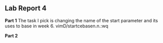 ## Lab Report 4
**Part 1**
The task I pick is changing the name of the start parameter and its uses to base in week 6. [](https://ucsd-cse15l-f22.github.io/week/week6)
vim<space>D<tab><enter>/start<enter>cebase<esc>n.n.:wq<enter>

**Part 2**
